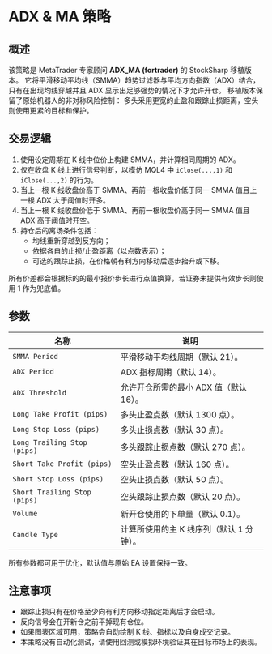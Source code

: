 # ADX & MA 策略

## 概述

该策略是 MetaTrader 专家顾问 **ADX_MA (fortrader)** 的 StockSharp 移植版本。
它将平滑移动平均线（SMMA）趋势过滤器与平均方向指数（ADX）结合，
只有在出现均线穿越并且 ADX 显示出足够强势的情况下才允许开仓。
移植版本保留了原始机器人的非对称风险控制：
多头采用更宽的止盈和跟踪止损距离，空头则使用更紧的目标和保护。

## 交易逻辑

1. 使用设定周期在 K 线中位价上构建 SMMA，并计算相同周期的 ADX。
2. 仅在收盘 K 线上进行信号判断，以模仿 MQL4 中 `iClose(...,1)` 和 `iClose(...,2)` 的行为。
3. 当上一根 K 线收盘价高于 SMMA、再前一根收盘价低于同一 SMMA 值且上一根 ADX 大于阈值时开多。
4. 当上一根 K 线收盘价低于 SMMA、再前一根收盘价高于同一 SMMA 值且 ADX 高于阈值时开空。
5. 持仓后的离场条件包括：
   - 均线重新穿越到反方向；
   - 依据各自的止损/止盈距离（以点数表示）；
   - 可选的跟踪止损，在价格朝有利方向移动后逐步抬升或下移。

所有价差都会根据标的的最小报价步长进行点值换算，若证券未提供有效步长则使用 1 作为兜底值。

## 参数

| 名称 | 说明 |
| ---- | ---- |
| `SMMA Period` | 平滑移动平均线周期（默认 21）。 |
| `ADX Period` | ADX 指标周期（默认 14）。 |
| `ADX Threshold` | 允许开仓所需的最小 ADX 值（默认 16）。 |
| `Long Take Profit (pips)` | 多头止盈点数（默认 1300 点）。 |
| `Long Stop Loss (pips)` | 多头止损点数（默认 30 点）。 |
| `Long Trailing Stop (pips)` | 多头跟踪止损点数（默认 270 点）。 |
| `Short Take Profit (pips)` | 空头止盈点数（默认 160 点）。 |
| `Short Stop Loss (pips)` | 空头止损点数（默认 50 点）。 |
| `Short Trailing Stop (pips)` | 空头跟踪止损点数（默认 20 点）。 |
| `Volume` | 新开仓使用的下单量（默认 0.1）。 |
| `Candle Type` | 计算所使用的主 K 线序列（默认 1 分钟）。 |

所有参数都可用于优化，默认值与原始 EA 设置保持一致。

## 注意事项

- 跟踪止损只有在价格至少向有利方向移动指定距离后才会启动。
- 反向信号会在开新仓之前平掉现有仓位。
- 如果图表区域可用，策略会自动绘制 K 线、指标以及自身成交记录。
- 本策略没有自动化测试，请使用回测或模拟环境验证其在目标市场上的表现。
